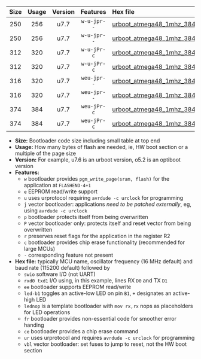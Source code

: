 |Size|Usage|Version|Features|Hex file|
|:-:|:-:|:-:|:-:|:--|
|250|256|u7.7|`w-u-jpr--`|[urboot_atmega48_1mhz_38400bps_swio_rxd0_txd1_led+b5_ur_vbl.hex](https://raw.githubusercontent.com/stefanrueger/urboot.hex/main/mcus/atmega48/fcpu_1mhz/38400_bps/urboot_atmega48_1mhz_38400bps_swio_rxd0_txd1_led+b5_ur_vbl.hex)|
|250|256|u7.7|`w-u-jpr--`|[urboot_atmega48_1mhz_38400bps_swio_rxd0_txd1_lednop_ur_vbl.hex](https://raw.githubusercontent.com/stefanrueger/urboot.hex/main/mcus/atmega48/fcpu_1mhz/38400_bps/urboot_atmega48_1mhz_38400bps_swio_rxd0_txd1_lednop_ur_vbl.hex)|
|312|320|u7.7|`w-u-jPr-c`|[urboot_atmega48_1mhz_38400bps_swio_rxd0_txd1_led+b5_fr_ce_ur_vbl.hex](https://raw.githubusercontent.com/stefanrueger/urboot.hex/main/mcus/atmega48/fcpu_1mhz/38400_bps/urboot_atmega48_1mhz_38400bps_swio_rxd0_txd1_led+b5_fr_ce_ur_vbl.hex)|
|312|320|u7.7|`w-u-jPr-c`|[urboot_atmega48_1mhz_38400bps_swio_rxd0_txd1_lednop_fr_ce_ur_vbl.hex](https://raw.githubusercontent.com/stefanrueger/urboot.hex/main/mcus/atmega48/fcpu_1mhz/38400_bps/urboot_atmega48_1mhz_38400bps_swio_rxd0_txd1_lednop_fr_ce_ur_vbl.hex)|
|316|320|u7.7|`weu-jpr--`|[urboot_atmega48_1mhz_38400bps_swio_rxd0_txd1_ee_led+b5_ur_vbl.hex](https://raw.githubusercontent.com/stefanrueger/urboot.hex/main/mcus/atmega48/fcpu_1mhz/38400_bps/urboot_atmega48_1mhz_38400bps_swio_rxd0_txd1_ee_led+b5_ur_vbl.hex)|
|316|320|u7.7|`weu-jpr--`|[urboot_atmega48_1mhz_38400bps_swio_rxd0_txd1_ee_lednop_ur_vbl.hex](https://raw.githubusercontent.com/stefanrueger/urboot.hex/main/mcus/atmega48/fcpu_1mhz/38400_bps/urboot_atmega48_1mhz_38400bps_swio_rxd0_txd1_ee_lednop_ur_vbl.hex)|
|374|384|u7.7|`weu-jPr-c`|[urboot_atmega48_1mhz_38400bps_swio_rxd0_txd1_ee_led+b5_fr_ce_ur_vbl.hex](https://raw.githubusercontent.com/stefanrueger/urboot.hex/main/mcus/atmega48/fcpu_1mhz/38400_bps/urboot_atmega48_1mhz_38400bps_swio_rxd0_txd1_ee_led+b5_fr_ce_ur_vbl.hex)|
|374|384|u7.7|`weu-jPr-c`|[urboot_atmega48_1mhz_38400bps_swio_rxd0_txd1_ee_lednop_fr_ce_ur_vbl.hex](https://raw.githubusercontent.com/stefanrueger/urboot.hex/main/mcus/atmega48/fcpu_1mhz/38400_bps/urboot_atmega48_1mhz_38400bps_swio_rxd0_txd1_ee_lednop_fr_ce_ur_vbl.hex)|

- **Size:** Bootloader code size including small table at top end
- **Usage:** How many bytes of flash are needed, ie, HW boot section or a multiple of the page size
- **Version:** For example, u7.6 is an urboot version, o5.2 is an optiboot version
- **Features:**
  + `w` bootloader provides `pgm_write_page(sram, flash)` for the application at `FLASHEND-4+1`
  + `e` EEPROM read/write support
  + `u` uses urprotocol requiring `avrdude -c urclock` for programming
  + `j` vector bootloader: applications *need to be patched externally*, eg, using `avrdude -c urclock`
  + `p` bootloader protects itself from being overwritten
  + `P` vector bootloader only: protects itself and reset vector from being overwritten
  + `r` preserves reset flags for the application in the register R2
  + `c` bootloader provides chip erase functionality (recommended for large MCUs)
  + `-` corresponding feature not present
- **Hex file:** typically MCU name, oscillator frequency (16 MHz default) and baud rate (115200 default) followed by
  + `swio` software I/O (not UART)
  + `rxd0 txd1` I/O using, in this example, lines RX `D0` and TX `D1`
  + `ee` bootloader supports EEPROM read/write
  + `led-b1` toggles an active-low LED on pin `B1`, `+` designates an active-high LED
  + `lednop` is a template bootloader with `mov rx,rx` nops as placeholders for LED operations
  + `fr` bootloader provides non-essential code for smoother error handing
  + `ce` bootloader provides a chip erase command
  + `ur` uses urprotocol and requires `avrdude -c urclock` for programming
  + `vbl` vector bootloader: set fuses to jump to reset, not the HW boot section
